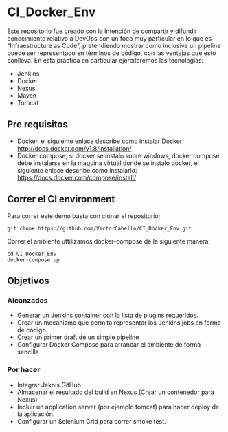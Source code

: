 # CI_Docker_Env
Este repositorio fue creado con la intención de compartir y  difundir conocimiento relativo a DevOps con un foco muy particular en lo que es “Infraestructure as  Code”, pretendiendo mostrar como inclusive un pipeline  puede ser representado en términos de código, con las ventajas que esto conlleva. 
En esta práctica en particular ejercitaremos las tecnologías:
* Jenkins
* Docker
* Nexus
* Maven
* Tomcat

## Pre requisitos

* Docker, el siguiente enlace describe como instalar Docker: http://docs.docker.com/v1.8/installation/
* Docker compose, si docker se instalo sobre windows, docker compose debe instalarse en la maquina virtual donde se instalo docker, el siguiente enlace describe como instalarlo: https://docs.docker.com/compose/install/

## Correr el CI environment
Para correr este demo basta con clonar el repositorio:
```
git clone https://github.com/VictorCabello/CI_Docker_Env.git
```

Correr el ambiente uttilizamos docker-compose de la siguiente manera:
```
cd CI_Docker_Env
docker-compose up
```


## Objetivos

### Alcanzados

* Generar un Jenkins container con la lista de plugins requeridos.
* Crear un mecanismo que permita representar los Jenkins jobs en forma de código.
* Crear un primer draft de un simple pipeline
* Configurar Docker Compose para arrancar el ambiente de forma sencilla

### Por hacer

* Integrar Jeknis GitHub
* Almacenar el resultado del build en Nexus (Crear un contenedor para Nexus)
* Incluir un application server (por ejemplo tomcat) para hacer deploy de la aplicación.
* Configurar un Selenium Grid para correr smoke test.


